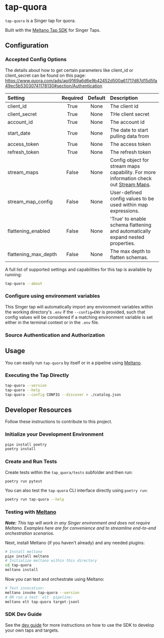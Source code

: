 # tap-quora

`tap-quora` is a Singer tap for quora.

Built with the [Meltano Tap SDK](https://sdk.meltano.com) for Singer Taps.

<!--

Developer TODO: Update the below as needed to correctly describe the install procedure. For instance, if you do not have a PyPi repo, or if you want users to directly install from your git repo, you can modify this step as appropriate.

## Installation

Install from PyPi:

```bash
pipx install tap-quora
```

Install from GitHub:

```bash
pipx install git+https://github.com/ORG_NAME/tap-quora.git@main
```

-->

## Configuration

### Accepted Config Options

The details about how to get certain parameters like client_id or client_secret 
can be found on this page: https://www.quora.com/ads/api9169a6d6e9b42452d500a61717d87d15d5fa49ec5b53030741178130#section/Authentication

| Setting             | Required | Default | Description |
|:--------------------|:--------:|:-------:|:------------|
| client_id           | True     | None    | The client id |
| client_secret       | True     | None    | THe client secret |
| account_id          | True     | None    | The account id |
| start_date          | True     | None    | The date to start pulling data from |
| access_token        | True     | None    | The access token |
| refresh_token       | True     | None    | The refresh token |
| stream_maps         | False    | None    | Config object for stream maps capability. For more information check out [Stream Maps](https://sdk.meltano.com/en/latest/stream_maps.html). |
| stream_map_config   | False    | None    | User-defined config values to be used within map expressions. |
| flattening_enabled  | False    | None    | 'True' to enable schema flattening and automatically expand nested properties. |
| flattening_max_depth| False    | None    | The max depth to flatten schemas. |

A full list of supported settings and capabilities for this
tap is available by running:

```bash
tap-quora --about
```

### Configure using environment variables

This Singer tap will automatically import any environment variables within the working directory's
`.env` if the `--config=ENV` is provided, such that config values will be considered if a matching
environment variable is set either in the terminal context or in the `.env` file.

### Source Authentication and Authorization

<!--
Developer TODO: If your tap requires special access on the source system, or any special authentication requirements, provide those here.
-->

## Usage

You can easily run `tap-quora` by itself or in a pipeline using [Meltano](https://meltano.com/).

### Executing the Tap Directly

```bash
tap-quora --version
tap-quora --help
tap-quora --config CONFIG --discover > ./catalog.json
```

## Developer Resources

Follow these instructions to contribute to this project.

### Initialize your Development Environment

```bash
pipx install poetry
poetry install
```

### Create and Run Tests

Create tests within the `tap_quora/tests` subfolder and
  then run:

```bash
poetry run pytest
```

You can also test the `tap-quora` CLI interface directly using `poetry run`:

```bash
poetry run tap-quora --help
```

### Testing with [Meltano](https://www.meltano.com)

_**Note:** This tap will work in any Singer environment and does not require Meltano.
Examples here are for convenience and to streamline end-to-end orchestration scenarios._

Next, install Meltano (if you haven't already) and any needed plugins:

```bash
# Install meltano
pipx install meltano
# Initialize meltano within this directory
cd tap-quora
meltano install
```

Now you can test and orchestrate using Meltano:

```bash
# Test invocation:
meltano invoke tap-quora --version
# OR run a test `elt` pipeline:
meltano elt tap-quora target-jsonl
```

### SDK Dev Guide

See the [dev guide](https://sdk.meltano.com/en/latest/dev_guide.html) for more instructions on how to use the SDK to
develop your own taps and targets.

